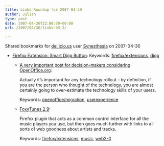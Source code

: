 ```yaml
---
title: Links Roundup for 2007-04-30
author: Julian
type: post
date: 2007-04-30T22:00:00+00:00
url: /2007/04/30/links-93-2/

---
```

Shared bookmarks for [del.icio.us][1] user  [Synesthesia][2] on 2007-04-30

  * [Firefox Extension: Smart Digg Button][3]: 
    Keywords: [firefox/extensions][4], [digg][5]</li> 
    
      * [A very important post for decision-makers considering OpenOffice.org][6]:
  
        Actually it&#8217;s important for any technology rollout &#8211; by definition, if you are the person who thought of the technology, you are almost certainly going to over-estimate the technology skills of your users.
  
        Keywords: [openoffice/migration][7], [userexperience][8]
      * [FoxyTunes 2.9][9]:
  
        Firefox plugin that acts as a common control interface for all the music players you use, but then goes much further with links to all sorts of web goodness about artists and tracks.
  
        Keywords: [firefox/extensions][4], [music][10], [web2-0][11]</ul>

 [1]: http://del.icio.us/
 [2]: http://del.icio.us/synesthesia
 [3]: http://neothoughts.com/2007/04/27/firefox-extension-smart-digg-button "http://neothoughts.com/2007/04/27/firefox-extension-smart-digg-button"
 [4]: http://del.icio.us/synesthesia/firefox/extensions
 [5]: http://del.icio.us/synesthesia/digg
 [6]: http://openoffice.blogs.com/openoffice/2007/04/a_very_importan.html "http://openoffice.blogs.com/openoffice/2007/04/a_very_importan.html"
 [7]: http://del.icio.us/synesthesia/openoffice/migration
 [8]: http://del.icio.us/synesthesia/userexperience
 [9]: http://www.foxytunes.com/firefox/download "http://www.foxytunes.com/firefox/download"
 [10]: http://del.icio.us/synesthesia/music
 [11]: http://del.icio.us/synesthesia/web2-0